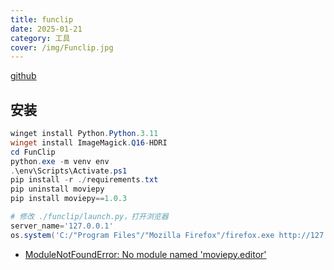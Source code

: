 ```yaml
---
title: funclip
date: 2025-01-21
category: 工具
cover: /img/Funclip.jpg
---
```


[github](https://github.com/modelscope/FunClip)

## 安装
```powershell
winget install Python.Python.3.11
winget install ImageMagick.Q16-HDRI
cd FunClip
python.exe -m venv env
.\env\Scripts\Activate.ps1
pip install -r ./requirements.txt
pip uninstall moviepy
pip install moviepy==1.0.3

# 修改 ./funclip/launch.py，打开浏览器
server_name='127.0.0.1'
os.system('C:/"Program Files"/"Mozilla Firefox"/firefox.exe http://127.0.0.1:7860')
```
- [ModuleNotFoundError: No module named 'moviepy.editor'](https://www.reddit.com/r/learnpython/comments/1hb36du/trouble_installing_moviepyeditor/)
